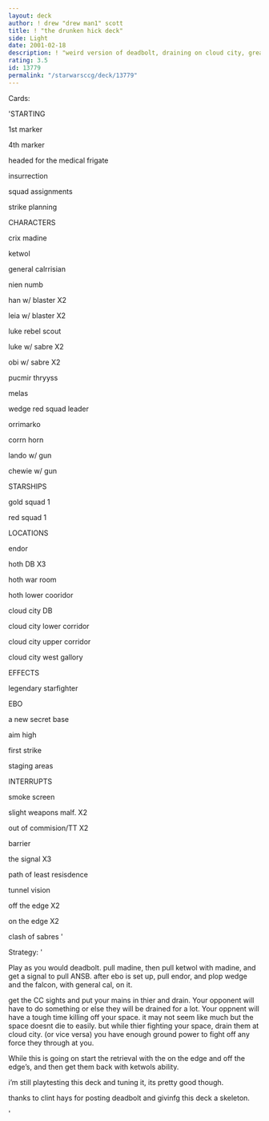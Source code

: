 ```yaml
---
layout: deck
author: ! drew "drew man1" scott
title: ! "the drunken hick deck"
side: Light
date: 2001-02-18
description: ! "weird version of deadbolt, draining on cloud city, great ground force."
rating: 3.5
id: 13779
permalink: "/starwarsccg/deck/13779"
---
```

Cards: 

'STARTING

1st marker

4th marker

headed for the medical frigate

insurrection

squad assignments

strike planning


CHARACTERS

crix madine

ketwol

general calrrisian

nien numb

han w/ blaster X2

leia w/ blaster X2

luke rebel scout

luke w/ sabre X2

obi w/ sabre X2

pucmir thryyss

melas

wedge red squad leader

orrimarko

corrn horn

lando w/ gun 

chewie w/ gun 


STARSHIPS

gold squad 1

red squad 1


LOCATIONS

endor

hoth DB X3

hoth war room

hoth lower cooridor

cloud city DB

cloud city lower corridor

cloud city upper corridor

cloud city west gallory


EFFECTS

legendary starfighter

EBO

a new secret base

aim high

first strike 

staging areas


INTERRUPTS

smoke screen 

slight weapons malf. X2

out of commision/TT X2

barrier 

the signal X3

path of least resisdence 

tunnel vision 

off the edge X2

on the edge X2

clash of sabres '

Strategy: '

Play as you would deadbolt. pull madine, then pull ketwol with madine, and get a signal to pull ANSB. after ebo is set up, pull endor, and plop wedge and the falcon, with general cal, on it.

get the CC sights and put your mains in thier and drain. Your opponent will have to do something or else they will be drained for a lot. Your oppnent will have a tough time killing off your space. it may not seem like much but the space doesnt die to easily. but while thier fighting your space, drain them at cloud city. (or vice versa) you have enough ground power to fight off any force they through at you. 

While this is going on start the retrieval with the on the edge and off the edge’s, and then get them back with ketwols ability.

i’m still playtesting this deck and tuning it, its pretty good though.

thanks to clint hays for posting deadbolt and givinfg this deck a skeleton.

'
